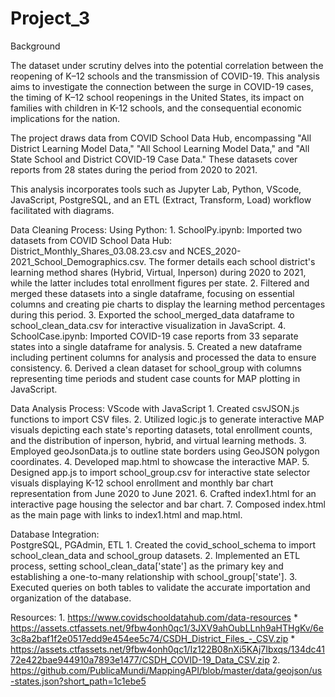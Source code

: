 # Project_3

Background

The dataset under scrutiny delves into the potential correlation between the reopening of K–12 schools and the transmission of COVID-19. This analysis aims to investigate the connection between the surge in COVID-19 cases, the timing of K–12 school reopenings in the United States, its impact on families with children in K-12 schools, and the consequential economic implications for the nation.

The project draws data from COVID School Data Hub, encompassing "All District Learning Model Data," "All School Learning Model Data," and "All State School and District COVID-19 Case Data." These datasets cover reports from 28 states during the period from 2020 to 2021. 

This analysis incorporates tools such as Jupyter Lab, Python, VScode, JavaScript, PostgreSQL, and an ETL (Extract, Transform, Load) workflow facilitated with diagrams.

Data Cleaning Process:
    Using Python:
        1. SchoolPy.ipynb: Imported two datasets from COVID School Data Hub: District_Monthly_Shares_03.08.23.csv and NCES_2020-2021_School_Demographics.csv. The former details each school district's learning method shares (Hybrid, Virtual, Inperson) during 2020 to 2021, while the latter includes total enrollment figures per state.
        2. Filtered and merged these datasets into a single dataframe, focusing on essential columns and creating pie charts to display the learning method percentages during this period.
        3. Exported the school_merged_data dataframe to school_clean_data.csv for interactive visualization in JavaScript.
        4. SchoolCase.ipynb: Imported COVID-19 case reports from 33 separate states into a single dataframe for analysis.
        5. Created a new dataframe including pertinent columns for analysis and processed the data to ensure consistency.
        6. Derived a clean dataset for school_group with columns representing time periods and student case counts for MAP plotting in JavaScript.

Data Analysis Process:
    VScode with JavaScript
        1. Created csvJSON.js functions to import CSV files.
        2. Utilized logic.js to generate interactive MAP visuals depicting each state's reporting datasets, total enrollment counts, and the distribution of inperson, hybrid, and virtual learning methods.
        3. Employed geoJsonData.js to outline state borders using GeoJSON polygon coordinates.
        4. Developed map.html to showcase the interactive MAP.
        5. Designed app.js to import school_group.csv for interactive state selector visuals displaying K-12 school enrollment and monthly bar chart representation from June 2020 to June 2021. 
        6. Crafted index1.html for an interactive page housing the selector and bar chart.
        7. Composed index.html as the main page with links to index1.html and map.html.

Database Integration:        
    PostgreSQL, PGAdmin, ETL
        1. Created the covid_school_schema to import school_clean_data and school_group datasets.
        2. Implemented an ETL process, setting school_clean_data['state'] as the primary key and establishing a one-to-many relationship with school_group['state'].
        3. Executed queries on both tables to validate the accurate importation and organization of the database.

Resources: 
    1. https://www.covidschooldatahub.com/data-resources
        * https://assets.ctfassets.net/9fbw4onh0qc1/3JXV9ahOubLLnh9aHTHgKv/6e3c8a2baf1f2e0517edd9e454ee5c74/CSDH_District_Files_-_CSV.zip
        * https://assets.ctfassets.net/9fbw4onh0qc1/Iz122B08nXi5KAj7Ibxqs/134dc4172e422bae944910a7893e1477/CSDH_COVID-19_Data_CSV.zip
    2. https://github.com/PublicaMundi/MappingAPI/blob/master/data/geojson/us-states.json?short_path=1c1ebe5

       
    
